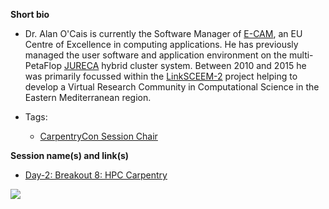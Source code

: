 **Short bio**

- Dr. Alan O'Cais is currently the Software Manager of [E-CAM](https://www.e-cam2020.eu/), an EU Centre of Excellence in computing applications. He has previously managed the user software and application environment on the multi-PetaFlop [JURECA](http://www.fz-juelich.de/ias/jsc/EN/Expertise/Supercomputers/JURECA/JURECA_node.html) hybrid cluster system. Between 2010 and 2015 he was primarily focussed within the [LinkSCEEM-2](https://cordis.europa.eu/project/rcn/95426_en.html) project helping to develop a Virtual Research Community in Computational Science in the Eastern Mediterranean region.

- Tags:
  - [CarpentryCon Session Chair](https://github.com/carpentries/carpentrycon/blob/master/ShortBio/SessionChairs/AlanOCais-bio.md)

**Session name(s) and link(s)**

- [Day-2: Breakout 8: HPC Carpentry](https://github.com/carpentries/carpentrycon/blob/master/Sessions/2018-05-31/05-Breakout-8-HPC-Carpentry/Abstract.md)

![](https://github.com/carpentries/carpentrycon/blob/master/ShortBio/profile_picture/AlanOCais.png)
